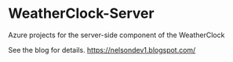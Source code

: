 # WeatherClock-Server
Azure projects for the server-side component of the WeatherClock

See the blog for details. https://nelsondev1.blogspot.com/ 
